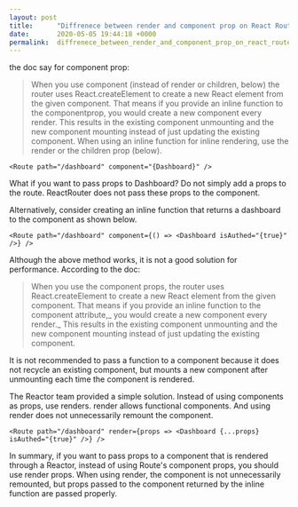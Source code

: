```yaml
---
layout: post
title:      "Diffrenece between render and component prop on React Router"
date:       2020-05-05 19:44:18 +0000
permalink:  diffrenece_between_render_and_component_prop_on_react_router
---
```



the doc say for component prop:
> When you use component (instead of render or children, below) the router uses React.createElement to create a new React element from the given component. That means if you provide an inline function to the componentprop, you would create a new component every render. This results in the existing component unmounting and the new component mounting instead of just updating the existing component. When using an inline function for inline rendering, use the render or the children prop (below).
> 

```
<Route path="/dashboard" component="{Dashboard}" />

```
What if you want to pass props to Dashboard?
Do not simply add a props to the route. ReactRouter does not pass these props to the component.

Alternatively, consider creating an inline function that returns a dashboard to the component as shown below.

```
<Route path="/dashboard" component={() => <Dashboard isAuthed="{true}" />} />
```

Although the above method works, it is not a good solution for performance. According to the doc:
> When you use the component props, the router uses React.createElement to create a new React element from the given component. That means if you provide an inline function to the component attribute,_ you would create a new component every render._ This results in the existing component unmounting and the new component mounting instead of just updating the existing component.
> 

It is not recommended to pass a function to a component because it does not recycle an existing component, but mounts a new component after unmounting each time the component is rendered.

The Reactor team provided a simple solution.
Instead of using components as props, use renders.
render allows functional components. And using render does not unnecessarily remount the component.

```
<Route path="/dashboard" render={props => <Dashboard {...props} isAuthed="{true}" />} />
```

In summary, if you want to pass props to a component that is rendered through a Reactor, instead of using Route's component props, you should use render props. When using render, the component is not unnecessarily remounted, but props passed to the component returned by the inline function are passed properly.
